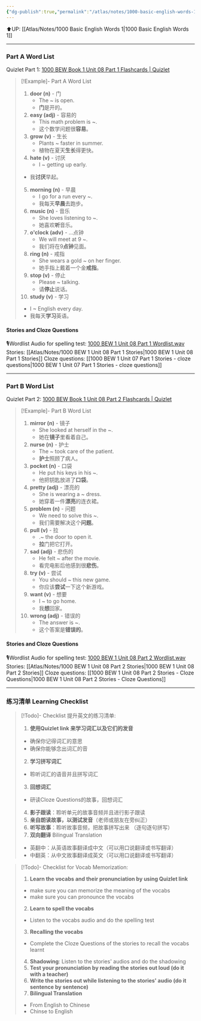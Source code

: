 ```yaml
---
{"dg-publish":true,"permalink":"/atlas/notes/1000-basic-english-words-1-unit-08/"}
---
```


⬆️UP: [[Atlas/Notes/1000 Basic English Words 1\|1000 Basic English Words 1]]

---
### Part A Word List
Quizlet Part 1: [1000 BEW Book 1 Unit 08 Part 1 Flashcards | Quizlet](https://quizlet.com/my/938032420/english-vocabs-accumulation-set-08-part-a-flash-cards/?i=1vbzw5&x=1qqt)

> [!Example]- Part A Word List
> 1. **door (n)** - 门  
>     - The ~ is open.  
>     - **门**是开的。
> 2. **easy (adj)** - 容易的  
>     - This math problem is ~.  
>     - 这个数学问题很**容易**。
> 3. **grow (v)** - 生长  
>     - Plants ~ faster in summer.  
>     - 植物在夏天**生长**得更快。
> 4. **hate (v)** - 讨厌  
>     - I ~ getting up early.  
> 	- 我**讨厌**早起。
> 5. **morning (n)** - 早晨  
>     - I go for a run every ~.  
>     - 我每天**早晨**去跑步。
> 6. **music (n)** - 音乐  
>     - She loves listening to ~.  
>     - 她喜欢**听**音乐。
> 7. **o'clock (adv)** - ...点钟  
>     - We will meet at 9 ~.  
>     - 我们将在9**点钟**见面。
> 8. **ring (n)** - 戒指  
>     - She wears a gold ~ on her finger.  
>     - 她手指上戴着一个金**戒指**。
> 9. **stop (v)** - 停止  
>     - Please ~ talking.  
>     - 请**停止**说话。
> 10. **study (v)** - 学习  
> 	- I ~ English every day.  
> 	- 我每天**学习**英语。

#### Stories and Cloze Questions
🎙️Wordlist Audio for spelling test: [1000 BEW 1 Unit 08 Part 1 Wordlist.wav](https://drive.google.com/file/d/1U0n9KeP2THJuNwULaEB-bYhW1j0sjkA5/view?usp=drive_link)
Stories: [[Atlas/Notes/1000 BEW 1 Unit 08 Part 1 Stories\|1000 BEW 1 Unit 08 Part 1 Stories]]
Cloze questions: [[1000 BEW 1 Unit 07 Part 1 Stories - cloze questions\|1000 BEW 1 Unit 07 Part 1 Stories - cloze questions]]

---
### Part B Word List
Quizlet Part 2: [1000 BEW Book 1 Unit 08 Part 2 Flashcards | Quizlet](https://quizlet.com/my/938032917/1000-bew-book-1-unit-08-part-2-flash-cards/?i=1vbzw5&x=1jqt)

> [!Example]- Part B Word List
> 1. **mirror (n)** - 镜子  
>     - She looked at herself in the ~.  
>     - 她在**镜子**里看着自己。
> 2. **nurse (n)** - 护士  
>     - The ~ took care of the patient.  
>     - **护士**照顾了病人。
> 3. **pocket (n)** - 口袋  
>     - He put his keys in his ~.  
>     - 他把钥匙放进了**口袋**。
> 4. **pretty (adj)** - 漂亮的  
>     - She is wearing a ~ dress.  
>     - 她穿着一件**漂亮**的连衣裙。
> 5. **problem (n)** - 问题  
>     - We need to solve this ~.  
>     - 我们需要解决这个**问题**。
> 6. **pull (v)** - 拉  
>     - .~ the door to open it.  
>     - **拉**门把它打开。
> 7. **sad (adj)** - 悲伤的  
>     - He felt ~ after the movie.  
>     - 看完电影后他感到很**悲伤**。
> 8. **try (v)** - 尝试  
>     - You should ~ this new game.  
>     - 你应该**尝试**一下这个新游戏。
> 9. **want (v)** - 想要  
>     - I ~ to go home.  
>     - 我**想**回家。
> 10. **wrong (adj)** - 错误的  
>     - The answer is ~.  
>     - 这个答案是**错误的**。
#### Stories and Cloze Questions
🎙️Wordlist Audio for spelling test: [1000 BEW 1 Unit 08 Part 2 Wordlist.wav](https://drive.google.com/file/d/1YkBET13CIxme0HuMKI7OyIeglv8rO6T-/view?usp=drive_link)
Stories: [[Atlas/Notes/1000 BEW 1 Unit 08 Part 2 Stories\|1000 BEW 1 Unit 08 Part 2 Stories]]
Cloze questions: [[1000 BEW 1 Unit 08 Part 2 Stories - Cloze Questions\|1000 BEW 1 Unit 08 Part 2 Stories - Cloze Questions]]

---
### 练习清单 Learning Checklist

> [!Todo]- Checklist 提升英文的练习清单:
> 1. **使用Quizlet link 来学习词汇以及它们的发音** 
>	- 确保你记得词汇的意思 
>	- 确保你能够念出词汇的音 
> 2. **学习拼写词汇** 
>	- 聆听词汇的语音并且拼写词汇 
> 3. **回想词汇**
>	- 研读Cloze Questions的故事，回想词汇 
> 4. **影子跟读**：聆听单元的故事音频并且进行影子跟读 
> 5. **亲自朗读故事，以测试发音**（老师或朋友在旁纠正）
> 6. **听写故事**：聆听故事音频，把故事拼写出来 （逐句逐句拼写）
> 7. **双向翻译** Bilingual Translation 
>	- 英翻中：从英语故事翻译成中文（可以用口说翻译或书写翻译）
>	- 中翻英：从中文故事翻译成英文（可以用口说翻译或书写翻译）

> [!Todo]- Checklist for Vocab Memorization:
> 
> 1. **Learn the vocabs and their pronunciation by using Quizlet link**
>	- make sure you can memorize the meaning of the vocabs
>	- make sure you can pronounce the vocabs
> 2. **Learn to spell the vocabs**
>	- Listen to the vocabs audio and do the spelling test
> 3. **Recalling the vocabs**
>	- Complete the Cloze Questions of the stories to recall the vocabs learnt
> 4. **Shadowing**: Listen to the stories' audios and do the shadowing
> 5. **Test your pronunciation by reading the stories out loud (do it with a teacher)**
> 6. **Write the stories out while listening to the stories' audio (do it sentence by sentence)**
> 7. **Bilingual Translation** 
> 	- From English to Chinese
> 	- Chinse to English


